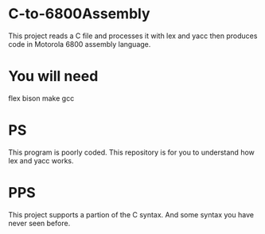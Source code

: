 # C-to-6800Assembly
This project reads a C file and processes it with lex and yacc then produces code in Motorola 6800 assembly language.

# You will need
flex
bison
make
gcc

# PS
This program is poorly coded. This repository is for you to understand how lex and yacc works. 

# PPS
This project supports a partion of the C syntax. And some syntax you have never seen before.

